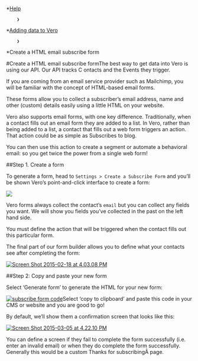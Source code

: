 *[Help](/help)

        ❯
        
*[Adding data to Vero](/help/adding-data-to-vero)

        ❯
        
*Create a HTML email subscribe form
    
#Create a HTML email subscribe formThe best way to get data into Vero is using our API. Our API tracks C
ontacts and the 
Events they trigger.

If you are coming from an email service provider such as Mailchimp, you will be familiar with the concept of HTML-based email forms.

These forms allow you to collect a subscriber’s email address, name and other (custom) details easily using a little HTML on your website.

Vero also supports email forms, with one key difference. Traditionally, when a contact fills out an email form they are added to a 
list. In Vero, rather than being added to a list, a contact that fills out a web form 
triggers an action. That action could be as simple as 
Subscribes to blog.

You can then use this action to create a segment or automate a behavioral email: so you get twice the power from a single web form!

##Step 1. Create a form


To generate a form, head to `Settings > Create a Subscribe Form` and you’ll be shown Vero’s point-and-click interface to create a form:

[![](https://www.getvero.com/wp-content/uploads/2015/02/Screen-Shot-2015-02-18-at-4.12.05-PM.png)](http://www.getvero.com/wp-content/uploads/2015/02/Screen-Shot-2015-02-18-at-4.12.05-PM.png)

Vero forms 
always collect the contact’s `email` but you can collect any fields you want. We will show you fields you’ve collected in the past on the left hand side.

You 
must define the action that will be triggered when the contact fills out this particular form.

The final part of our form builder allows you to define what your contacts see after completing the form:

[![Screen Shot 2015-02-18 at 4.03.08 PM](https://www.getvero.com/wp-content/uploads/2015/02/Screen-Shot-2015-02-18-at-4.03.08-PM.png)](http://www.getvero.com/wp-content/uploads/2015/02/Screen-Shot-2015-02-18-at-4.03.08-PM.png)

##Step 2: Copy and paste your new form


Select ‘Generate form’ to generate the HTML for your new form:

[![subscribe form code](https://www.getvero.com/wp-content/uploads/2015/02/subscribe-form-code.png)](http://www.getvero.com/wp-content/uploads/2015/02/subscribe-form-code.png)Select ‘copy to clipboard’ and paste this code in your CMS or website and you are good to go!

By default, we’ll show them a confirmation screen that looks like this:

[![Screen Shot 2015-03-05 at 4.22.10 PM](https://www.getvero.com/wp-content/uploads/2015/02/Screen-Shot-2015-03-05-at-4.22.10-PM.png)](http://www.getvero.com/wp-content/uploads/2015/02/Screen-Shot-2015-03-05-at-4.22.10-PM.png)

You can define a screen if they fail to complete the form successfully (i.e. enter an invalid email) or when they do complete the form successfully. Generally this would be a custom 
Thanks for subscribingÂ page.